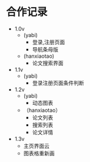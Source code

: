 # 合作记录

* 1.0v 
  * (yabi)
    * 登录,注册页面
    * 导航条母版
  * (hanxiaotao)
    * 论文搜索界面
* 1.1v
  * (yabi)
    * 登录注册页面条件判断
* 1.2v
  * (yabi)
    * 动态图表
  * （hanxiaotao）
    * 论文列表
    * 搜索列表
    * 论文详情
* 1.3v
  * 主页界面云
  * 图表格重新画